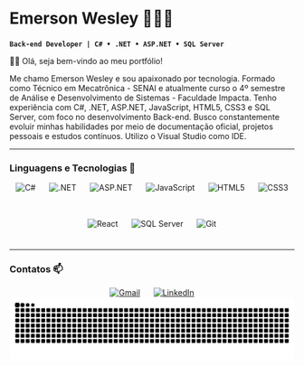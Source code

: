 # Emerson Wesley 👨🏻‍💻

**`Back-end Developer | C# • .NET • ASP.NET • SQL Server`**

👋🏻 Olá, seja bem-vindo ao meu portfólio!

Me chamo Emerson Wesley e sou apaixonado por tecnologia. Formado como Técnico em Mecatrônica - SENAI e atualmente curso o 4º semestre de Análise e Desenvolvimento de Sistemas - Faculdade Impacta.
Tenho experiência com C#, .NET, ASP.NET, JavaScript, HTML5, CSS3 e SQL Server, com foco no desenvolvimento Back-end. Busco constantemente evoluir minhas habilidades por meio de documentação oficial,
projetos pessoais e estudos contínuos. Utilizo o Visual Studio como IDE.

---

### Linguagens e Tecnologias 🤖 
<div style="display: flex; flex-wrap: wrap; justify-content: center; gap: 24px; margin-top: 16px;">
  <img src="https://cdn.jsdelivr.net/gh/devicons/devicon/icons/csharp/csharp-original.svg" height="40" alt="C#" title="C#" />
  <img src="https://cdn.jsdelivr.net/gh/devicons/devicon/icons/dot-net/dot-net-original.svg" height="40" alt=".NET" title=".NET" />
  <img src="https://cdn.jsdelivr.net/gh/devicons/devicon/icons/dot-net/dot-net-original.svg" height="40" alt="ASP.NET" title="ASP.NET" />
  <img src="https://cdn.jsdelivr.net/gh/devicons/devicon/icons/javascript/javascript-original.svg" height="40" alt="JavaScript" title="JavaScript" />
  <img src="https://cdn.jsdelivr.net/gh/devicons/devicon/icons/html5/html5-original.svg" height="40" alt="HTML5" title="HTML5" />
  <img src="https://cdn.jsdelivr.net/gh/devicons/devicon/icons/css3/css3-original.svg" height="40" alt="CSS3" title="CSS3" />
  <img src="https://cdn.jsdelivr.net/gh/devicons/devicon/icons/react/react-original.svg" height="40" alt="React" title="React" />
  <img src="https://cdn.jsdelivr.net/gh/devicons/devicon/icons/microsoftsqlserver/microsoftsqlserver-original.svg" height="40" alt="SQL Server" title="SQL Server" />
  <img src="https://cdn.jsdelivr.net/gh/devicons/devicon/icons/git/git-original.svg" height="40" alt="Git" title="Git" />
</div>

---

<div> 
  
  ### Contatos 📫
<div style="display: flex; gap: 24px; align-items: center; justify-content: center; margin-top: 16px;">
  <a href="mailto:emerson.sp400@gmail.com" target="_blank" title="Gmail">
    <img src="https://www.svgrepo.com/show/303161/gmail-icon-logo.svg" height="40" alt="Gmail" />
  </a>
  <a href="https://www.linkedin.com/in/emersonw-lima/" target="_blank" title="LinkedIn">
    <img src="https://cdn.jsdelivr.net/gh/devicons/devicon/icons/linkedin/linkedin-original.svg" height="40" alt="LinkedIn" />
  </a>
</div>

   
</div>

<img src="https://raw.githubusercontent.com/emersonwlm/emersonwlm/output/snake.svg" alt="Snake animation" />
